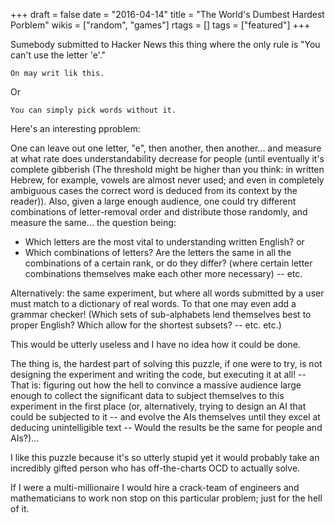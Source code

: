 +++
draft = false
date = "2016-04-14"
title = "The World's Dumbest Hardest Porblem"
wikis = ["random", "games"]
rtags = []
tags = ["featured"]
+++

Sumebody submitted to Hacker News this thing where the only rule is "You can't
use the letter 'e'."

```
On may writ lik this.
```

Or

```
You can simply pick words without it.
```

Here's an interesting pproblem:

One can leave out one letter, "e", then another, then another... and measure at what rate does
understandability decrease for people (until eventually it's complete
gibberish (The threshold might be higher than you think: in written Hebrew,
for example, vowels are almost never used; and even in completely ambiguous
cases the correct word is deduced from its context by the reader)).
Also, given a large enough audience, one could try different
combinations of letter-removal order and distribute those randomly, and measure the
same... the question being:

* Which letters are the most vital to understanding written English? or
* Which combinations of letters? Are the letters the same in all the
combinations of a certain rank, or do they differ? (where certain letter
combinations themselves make each other more necessary) -- etc.

Alternatively: the same experiment, but where all words submitted by a user must
match to a dictionary of real words. To that one may even add a grammar checker!
(Which sets of sub-alphabets lend themselves best to proper English? Which allow
for the shortest subsets? -- etc. etc.)

This would be utterly useless and I have no idea how it could be done.

The thing is, the hardest part of solving this puzzle, if one were to try, is
not designing the experiment and writing the code, but executing it at
all! -- That is: figuring out how the hell
to convince a massive audience large enough to collect the significant data to
subject themselves to this experiment in the first place (or, alternatively,
trying to design an
AI that could be subjected to it -- and evolve the AIs themselves until they
excel at deducing unintelligible text -- Would the results be the same for
people and AIs?)...

I like this puzzle because it's so utterly stupid yet it would probably take an
incredibly gifted person who has off-the-charts OCD to actually solve.

If I were a multi-millionaire I would hire a crack-team of engineers and
mathematicians to work non stop on this particular problem; just for the hell of
it.
